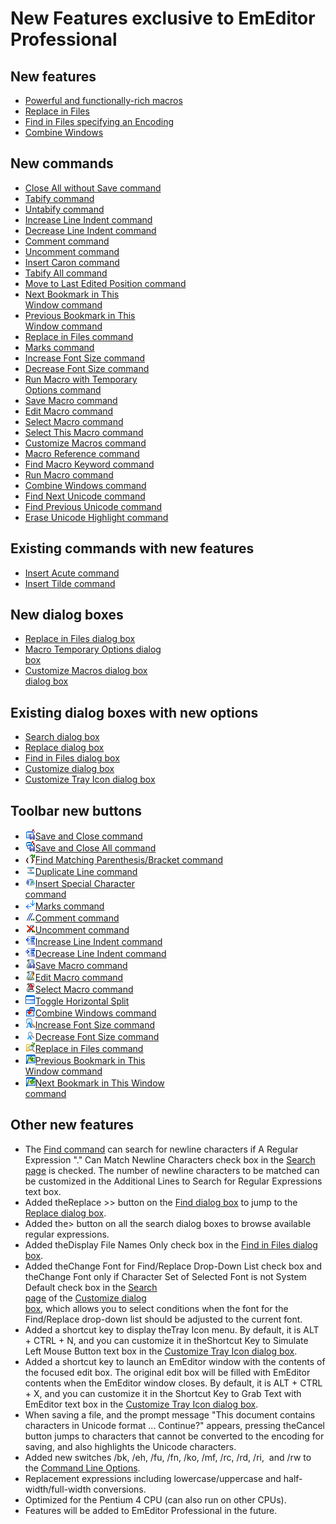 # New Features exclusive to EmEditor Professional

## New features

- [Powerful and functionally-rich macros](macro)
- [Replace in Files](replace_in_files)
- [Find in Files specifying an Encoding](grep)
- [Combine Windows](tab_features)

## New commands

- [Close All without Save command](../cmd/file/quit_all)
- [Tabify command](../cmd/edit/tabify)
- [Untabify command](../cmd/edit/untabify)
- [Increase Line Indent command](../cmd/edit/indent)
- [Decrease Line Indent command](../cmd/edit/unindent)
- [Comment command](../cmd/edit/edit_comment)
- [Uncomment command](../cmd/edit/edit_uncomment)
- [Insert Caron command](../cmd/edit/insert_caron)
- [Tabify All command](../cmd/edit/space_to_tab)
- [Move to Last Edited Position command](../cmd/edit/move_last_edit)
- [Next Bookmark in This \
Window command](../cmd/edit/bookmark_next_within)
- [Previous Bookmark in This \
Window command](../cmd/edit/bookmark_prev_within)
- [Replace in Files command](../cmd/search/replace_in_files)
- [Marks command](../cmd/view/view_marks)
- [Increase Font Size command](../cmd/view/increase_font_size)
- [Decrease Font Size command](../cmd/view/decrease_font_size)
- [Run Macro with Temporary \
Options command](../cmd/macros/macro_run_options)
- [Save Macro command](../cmd/macros/macro_save)
- [Edit Macro command](../cmd/macros/macro_edit)
- [Select Macro command](../cmd/macros/macro_select)
- [Select This Macro command](../cmd/macros/macro_select_this)
- [Customize Macros command](../cmd/macros/customize_macro)
- [Macro Reference command](../cmd/macros/macro_help)
- [Find Macro Keyword command](../cmd/macros/macro_help_word)
- [Run Macro command](../cmd/macros/macro1)
- [Combine Windows command](../cmd/window/window_combine)
- [Find Next Unicode command](../cmd/search/find_next_unicode)
- [Find Previous Unicode command](../cmd/search/find_prev_unicode)
- [Erase Unicode Highlight command](../cmd/search/erase_unicode_hilite)

## Existing commands with new features

- [Insert Acute command](../cmd/edit/insert_acute)
- [Insert Tilde command](../cmd/edit/insert_tilde)

## New dialog boxes

- [Replace in Files dialog box](../dlg/replace_in_files/index)
- [Macro Temporary Options dialog \
box](../dlg/macro_temp_options/index)
- [Customize Macros dialog box \
dialog box](../dlg/macro_customize/index)

## Existing dialog boxes with new options

- [Search dialog box](../dlg/find/index)
- [Replace dialog box](../dlg/replace/index)
- [Find in Files dialog box](../dlg/find_in_files/index)
- [Customize dialog box](../dlg/customize/index)
- [Customize Tray Icon dialog box](../dlg/tray/index)

## Toolbar new buttons

- ![](../images/filesaveexit.gif)[Save and Close command](../cmd/file/file_save_exit)
- ![](../images/saveexitall.gif)[Save and Close All command](../cmd/file/save_exit_all)
- ![](../images/nextparen.gif)[Find Matching Parenthesis/Bracket command](../cmd/edit/next_paren)
- ![](../images/duplicateline.gif)[Duplicate Line command](../cmd/edit/duplicate_line)
- ![](../images/insertcontrol.gif)[Insert Special Character \
command](../cmd/edit/insert_control)
- ![](../images/marks.gif)[Marks command](../cmd/view/view_marks)
- ![](../images/editcomment.gif)[Comment command](../cmd/edit/edit_comment)
- ![](../images/edituncomment.gif)[Uncomment command](../cmd/edit/edit_uncomment)
- ![](../images/indent.gif)[Increase Line Indent command](../cmd/edit/indent)
- ![](../images/unindent.gif)[Decrease Line Indent command](../cmd/edit/unindent)
- ![](../images/macrosave.gif)[Save Macro command](../cmd/macros/macro_save)
- ![](../images/macroedit.gif)[Edit Macro command](../cmd/macros/macro_edit)
- ![](../images/macroselect.gif)[Select Macro command](../cmd/macros/macro_select)
- ![](../images/windowsplithorzfix.gif)[Toggle Horizontal Split](../cmd/window/window_split_horz_toggle)
- ![](../images/windowcombine.gif)[Combine Windows command](../cmd/window/window_combine)
- ![](../images/increasefontsize.gif)[Increase Font Size command](../cmd/view/increase_font_size)
- ![](../images/decreasefontsize.gif)[Decrease Font Size command](../cmd/view/decrease_font_size)
- ![](../images/replaceinfiles.gif)[Replace in Files command](../cmd/search/replace_in_files)
- ![](../images/bookmarkprevwithin.gif)[Previous Bookmark in This \
Window command](../cmd/edit/bookmark_prev_within)
- ![](../images/bookmarknextwithin.gif)[Next Bookmark in This Window \
command](../cmd/edit/bookmark_next_within)

## Other new features

- The [Find command](../cmd/search/edit_find) can search for newline characters if
A Regular Expression "." Can Match Newline Characters check box
in the [Search page](../dlg/customize/search/index)
is checked. The number of newline characters to be matched can be customized in the
Additional Lines to
Search for Regular Expressions text box.
- Added theReplace >> button
on the [Find dialog box](../dlg/find/index) to jump to the
[Replace dialog box](../dlg/replace/index).
- Added the\>
button
on all the search dialog boxes to browse available regular
expressions.
- Added theDisplay File Names Only check box
in the [Find in Files dialog box](../dlg/find_in_files/index).
- Added theChange Font for Find/Replace Drop-Down List check box
and theChange Font only if Character Set of Selected Font is not System Default
check box in the [Search \
page](../dlg/customize/search/index) of the [Customize dialog \
box](../dlg/customize/index), which allows you to select conditions when the font for the
Find/Replace drop-down list should be adjusted to the current font.
- Added a shortcut key to display theTray Icon menu. By default,
it is ALT + CTRL + N,
and you can customize it in theShortcut Key to Simulate Left Mouse Button text box
in the [Customize Tray Icon dialog box](../dlg/tray/index).
- Added a shortcut key to launch an EmEditor window with the contents of
the focused edit box. The original edit box will be filled with EmEditor contents when the EmEditor
window closes. By default, it is ALT + CTRL + X, and you can customize it in the
Shortcut
Key to Grab Text with EmEditor text box
in the [Customize Tray Icon dialog box](../dlg/tray/index).
- When saving a file, and the prompt message "This document contains
characters in Unicode format ...
Continue?" appears, pressing theCancel button jumps to characters
that
cannot be converted to the encoding for saving, and also highlights the
Unicode characters.
- Added new switches /bk, /eh, /fu, /fn, /ko, /mf, /rc, /rd, /ri,  and /rw to the
[Command Line Options](../howto/file/file_commandline).
- Replacement expressions including lowercase/uppercase
and half-width/full-width conversions.
- Optimized for the Pentium 4 CPU (can also run on other CPUs).
- Features will be added to EmEditor Professional in the future.
